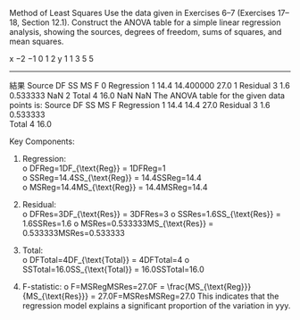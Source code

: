 Method of Least Squares Use the data given in Exercises 6–7 (Exercises 17–18, Section 12.1). Construct the ANOVA table for a simple linear regression analysis, showing
the sources, degrees of freedom, sums of squares, and mean squares.

x −2 −1 0 1 2
y 1 1 3 5 5

---
結果
       Source  DF    SS         MS     F
0  Regression   1  14.4  14.400000  27.0
1    Residual   3   1.6   0.533333   NaN
2       Total   4  16.0        NaN   NaN
The ANOVA table for the given data points is:
Source	DF	SS	MS	F
Regression	1	14.4	14.4	27.0
Residual	3	1.6	0.533333	
Total	4	16.0		

Key Components:  
1.	Regression:  
o	DFReg=1DF_{\text{Reg}} = 1DFReg=1  
o	SSReg=14.4SS_{\text{Reg}} = 14.4SSReg=14.4  
o	MSReg=14.4MS_{\text{Reg}} = 14.4MSReg=14.4  

3.	Residual:  
o	DFRes=3DF_{\text{Res}} = 3DFRes=3
o	SSRes=1.6SS_{\text{Res}} = 1.6SSRes=1.6
o	MSRes=0.533333MS_{\text{Res}} = 0.533333MSRes=0.533333  

5.	Total:  
o	DFTotal=4DF_{\text{Total}} = 4DFTotal=4
o	SSTotal=16.0SS_{\text{Total}} = 16.0SSTotal=16.0  

7.	F-statistic:
o	F=MSRegMSRes=27.0F = \frac{MS_{\text{Reg}}}{MS_{\text{Res}}} = 27.0F=MSResMSReg=27.0
This indicates that the regression model explains a significant proportion of the variation in yyy. 

